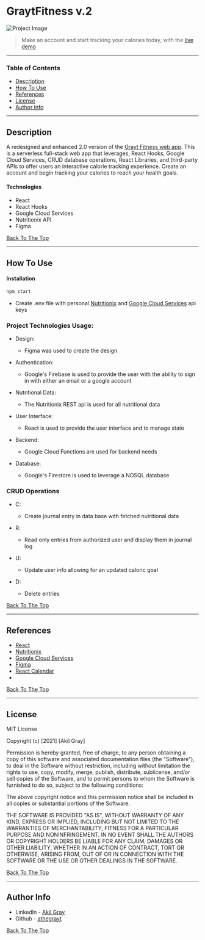 # GraytFitness v.2

![Project Image](./src/assets/images/GraytFitnessWebAppGif.gif)

> Make an account and start tracking your calories today, with the [live demo](https://grayt-fitness.web.app/)

---

### Table of Contents

- [Description](#description)
- [How To Use](#how-to-use)
- [References](#references)
- [License](#license)
- [Author Info](#author-info)

---

## Description

A redesigned and enhanced 2.0 version of the [Grayt Fitness web app](https://github.com/athegrayt/grayt_fitness_app). This is a serverless full-stack web app that leverages, React Hooks, Google Cloud Services, CRUD database operations, React Libraries, and third-party APIs to offer users an interactive calorie tracking experience. Create an account and begin tracking your calories to reach your health goals.

#### Technologies

- React
- React Hooks
- Google Cloud Services
- Nutritionix API
- Figma


[Back To The Top](#graytFitness-v.2)

---

## How To Use

#### Installation

```bash
npm start
```

- Create .env file with personal [Nutritionix](https://developer.nutritionix.com/) and [Google Cloud Services](https://cloud.google.com/docs/authentication/api-keys) api keys 

### Project Technologies Usage:

- Design:

  - Figma was used to create the design

- Authentication:

  - Google's Firebase is used to provide the user with the ability to sign in with either an email or a google account

- Nutritional Data:

  - The Nutritionix REST api is used for all nutritional data

- User Interface:

  - React is used to provide the user interface and to manage state

- Backend:

  - Google Cloud Functions are used for backend needs

- Database:

  - Google's Firestore is used to leverage a NOSQL database


### CRUD Operations

- C:
    - Create journal entry in data base with fetched nutritional data   

- R:
    - Read only entries from authorized user and display them in journal log  
- U:
    - Update user info allowing for an updated caloric goal
- D:
    - Delete entries 

[Back To The Top](#graytFitness-v.2)

---

## References
- [React](https://reactjs.org/)
- [Nutritionix](https://www.nutritionix.com/)
- [Google Cloud Services](https://cloud.google.com/)
- [Figma](https://www.figma.com/)
- [React Calendar](https://www.npmjs.com/package/react-calendar)
- 

[Back To The Top](#graytFitness-v.2)

---

## License

MIT License

Copyright (c) [2021] [Akil Gray]

Permission is hereby granted, free of charge, to any person obtaining a copy
of this software and associated documentation files (the "Software"), to deal
in the Software without restriction, including without limitation the rights
to use, copy, modify, merge, publish, distribute, sublicense, and/or sell
copies of the Software, and to permit persons to whom the Software is
furnished to do so, subject to the following conditions:

The above copyright notice and this permission notice shall be included in all
copies or substantial portions of the Software.

THE SOFTWARE IS PROVIDED "AS IS", WITHOUT WARRANTY OF ANY KIND, EXPRESS OR
IMPLIED, INCLUDING BUT NOT LIMITED TO THE WARRANTIES OF MERCHANTABILITY,
FITNESS FOR A PARTICULAR PURPOSE AND NONINFRINGEMENT. IN NO EVENT SHALL THE
AUTHORS OR COPYRIGHT HOLDERS BE LIABLE FOR ANY CLAIM, DAMAGES OR OTHER
LIABILITY, WHETHER IN AN ACTION OF CONTRACT, TORT OR OTHERWISE, ARISING FROM,
OUT OF OR IN CONNECTION WITH THE SOFTWARE OR THE USE OR OTHER DEALINGS IN THE
SOFTWARE.

[Back To The Top](#graytFitness-v.2)

---

## Author Info

- LinkedIn - [Akil Gray](https://linkedin.com/in/akil-gray)
- Github - [athegrayt](https://github.com/athegrayt)

[Back To The Top](#graytFitness-v.2)
